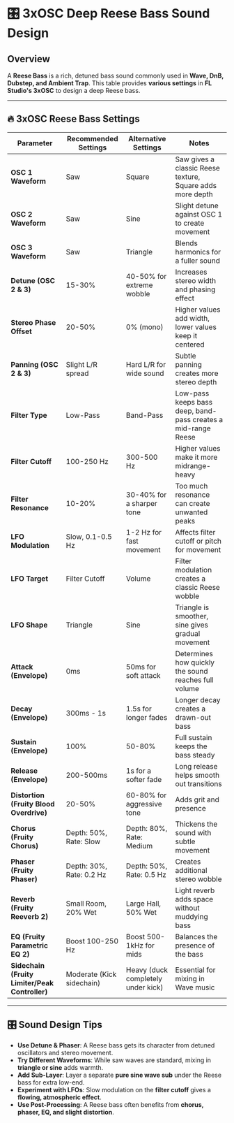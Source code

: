 # 🎛️ 3xOSC Deep Reese Bass Sound Design

## Overview
A **Reese Bass** is a rich, detuned bass sound commonly used in **Wave, DnB, Dubstep, and Ambient Trap**. This table provides **various settings** in **FL Studio's 3xOSC** to design a deep Reese bass.

---

## 🔥 3xOSC Reese Bass Settings

| **Parameter**       | **Recommended Settings** | **Alternative Settings** | **Notes** |
|---------------------|------------------------|------------------------|-----------|
| **OSC 1 Waveform** | Saw | Square | Saw gives a classic Reese texture, Square adds more depth |
| **OSC 2 Waveform** | Saw | Sine | Slight detune against OSC 1 to create movement |
| **OSC 3 Waveform** | Saw | Triangle | Blends harmonics for a fuller sound |
| **Detune (OSC 2 & 3)** | 15-30% | 40-50% for extreme wobble | Increases stereo width and phasing effect |
| **Stereo Phase Offset** | 20-50% | 0% (mono) | Higher values add width, lower values keep it centered |
| **Panning (OSC 2 & 3)** | Slight L/R spread | Hard L/R for wide sound | Subtle panning creates more stereo depth |
| **Filter Type** | Low-Pass | Band-Pass | Low-pass keeps bass deep, band-pass creates a mid-range Reese |
| **Filter Cutoff** | 100-250 Hz | 300-500 Hz | Higher values make it more midrange-heavy |
| **Filter Resonance** | 10-20% | 30-40% for a sharper tone | Too much resonance can create unwanted peaks |
| **LFO Modulation** | Slow, 0.1-0.5 Hz | 1-2 Hz for fast movement | Affects filter cutoff or pitch for movement |
| **LFO Target** | Filter Cutoff | Volume | Filter modulation creates a classic Reese wobble |
| **LFO Shape** | Triangle | Sine | Triangle is smoother, sine gives gradual movement |
| **Attack (Envelope)** | 0ms | 50ms for soft attack | Determines how quickly the sound reaches full volume |
| **Decay (Envelope)** | 300ms - 1s | 1.5s for longer fades | Longer decay creates a drawn-out bass |
| **Sustain (Envelope)** | 100% | 50-80% | Full sustain keeps the bass steady |
| **Release (Envelope)** | 200-500ms | 1s for a softer fade | Long release helps smooth out transitions |
| **Distortion (Fruity Blood Overdrive)** | 20-50% | 60-80% for aggressive tone | Adds grit and presence |
| **Chorus (Fruity Chorus)** | Depth: 50%, Rate: Slow | Depth: 80%, Rate: Medium | Thickens the sound with subtle movement |
| **Phaser (Fruity Phaser)** | Depth: 30%, Rate: 0.2 Hz | Depth: 50%, Rate: 0.5 Hz | Creates additional stereo wobble |
| **Reverb (Fruity Reeverb 2)** | Small Room, 20% Wet | Large Hall, 50% Wet | Light reverb adds space without muddying bass |
| **EQ (Fruity Parametric EQ 2)** | Boost 100-250 Hz | Boost 500-1kHz for mids | Balances the presence of the bass |
| **Sidechain (Fruity Limiter/Peak Controller)** | Moderate (Kick sidechain) | Heavy (duck completely under kick) | Essential for mixing in Wave music |

---

## 🎛️ Sound Design Tips
- **Use Detune & Phaser**: A Reese bass gets its character from detuned oscillators and stereo movement.
- **Try Different Waveforms**: While saw waves are standard, mixing in **triangle or sine** adds warmth.
- **Add Sub-Layer**: Layer a separate **pure sine wave sub** under the Reese bass for extra low-end.
- **Experiment with LFOs**: Slow modulation on the **filter cutoff** gives a **flowing, atmospheric effect**.
- **Use Post-Processing**: A Reese bass often benefits from **chorus, phaser, EQ, and slight distortion**.

